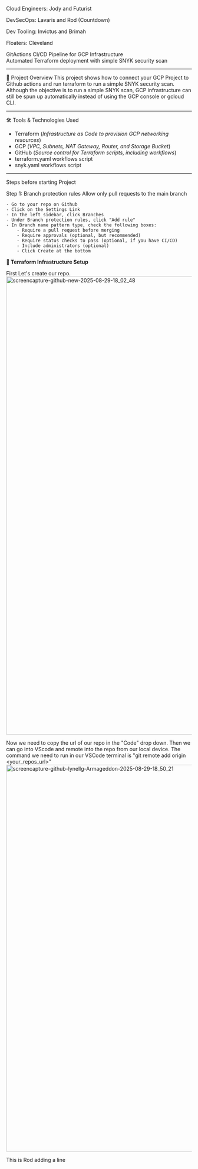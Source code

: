 Cloud Engineers:
Jody and Futurist

DevSecOps:
Lavaris and Rod (Countdown)

Dev Tooling:
Invictus and Brimah

Floaters:
Cleveland


GitActions CI/CD Pipeline for GCP Infrastructure  
Automated Terraform deployment with simple SNYK security scan
****

📌 Project Overview
This project shows how to connect your GCP Project to Github actions and run terraform to run a simple SNYK security scan. Although the objective is to run a simple SNYK scan, GCP infrastructure can still be spun up automatically instead of using the GCP console or gcloud CLI. 

---

🛠 Tools & Technologies Used
- Terraform  (_Infrastructure as Code to provision GCP networking resources_)  
- GCP  (_VPC, Subnets, NAT Gateway, Router, and Storage Bucket_)  
- GitHub  (_Source control for Terraform scripts, including workflows_) 
- terraform.yaml workflows script
- snyk.yaml workflows script

---

Steps before starting Project

Step 1:
Branch protection rules
Allow only pull requests to the main branch

    - Go to your repo on Github
    - Click on the Settings Link
    - In the left sidebar, click Branches
    - Under Branch protection rules, click "Add rule"
    - In Branch name pattern type, check the following boxes:
        - Require a pull request before merging
        - Require approvals (optional, but recommended)
        - Require status checks to pass (optional, if you have CI/CD)
        - Include administrators (optional)
        - Click Create at the bottom


****📂 Terraform Infrastructure Setup****

First Let's create our repo.
<img width="1920" height="1240" alt="screencapture-github-new-2025-08-29-18_02_48" src="https://github.com/user-attachments/assets/b2da517f-eec5-41b4-9dac-e6fe7d9c111a" />


Now we need to copy the url of our repo in the "Code" drop down. Then we can go into VScode and remote into the repo from our local device. The command we need to run in our VSCode terminal is "git remote add origin <your_repos_url>"
<img width="1920" height="1047" alt="screencapture-github-lynellg-Armageddon-2025-08-29-18_50_21" src="https://github.com/user-attachments/assets/435c3bae-2a67-4fa9-a011-52cbcd6f7390" />


This is Rod adding a line 